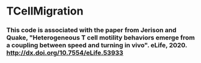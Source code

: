 # TCellMigration

### This code is associated with the paper from Jerison and Quake, "Heterogeneous T cell motility behaviors emerge from a coupling between speed and turning in vivo". eLife, 2020. http://dx.doi.org/10.7554/eLife.53933
